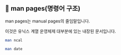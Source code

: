 ## 📌 man pages(명령어 구조)

man pages는 manual pages의 줄임말입니다.

이것은 유닉스 계열 운영체제 대부분에 있는 내장된 문서입니다.

```bash
man ncal
```

```bash
man date
```
